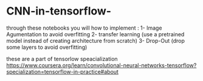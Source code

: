 # CNN-in-tensorflow- 

through these notebooks you will how to implement :
1- Image Agumentation to avoid overfitting 
2- transfer learning (use a pretrained model instead of creating architecture from scratch)
3- Drop-Out (drop some layers to avoid overfitting)

these are a part of tensorlow speacialization https://www.coursera.org/learn/convolutional-neural-networks-tensorflow?specialization=tensorflow-in-practice#about
